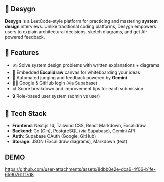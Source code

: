 ## 🧠 Desygn

**Desygn** is a LeetCode-style platform for practicing and mastering **system design** interviews. Unlike traditional coding platforms, Desygn empowers users to explain architectural decisions, sketch diagrams, and get AI-powered feedback.

## 🚀 Features

- ✍️ Solve system design problems with written explanations + diagrams
- 🧠 Embedded **Excalidraw** canvas for whiteboarding your ideas
- 🤖 Automated judging and feedback powered by **Gemini**
- 🧑‍💻 Google & GitHub login (via Supabase)
- 📊 Score breakdown and improvement tips for each submission
- 🔒 Role-based user system (admin vs user)

## 🧱 Tech Stack

- **Frontend**: Next.js 14, Tailwind CSS, React Markdown, Excalidraw
- **Backend**: Go (Gin), PostgreSQL (via Supabase), Gemini API
- **Auth**: Supabase OAuth (Google, GitHub)
- **Storage**: JSON (Excalidraw diagrams), Markdown (text)

## DEMO
https://github.com/user-attachments/assets/8dbb0e2e-dca6-4f06-b1fe-65907611f7d8








